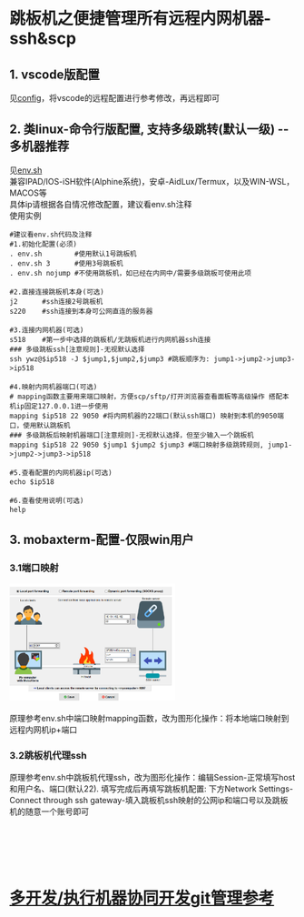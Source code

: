 # 跳板机之便捷管理所有远程内网机器-ssh&scp

## 1. vscode版配置
见[config](config)，将vscode的远程配置进行参考修改，再远程即可  

## 2. 类linux-命令行版配置, 支持多级跳转(默认一级) -- 多机器推荐
见[env.sh](env.sh)  
兼容IPAD/IOS-iSH软件(Alphine系统)，安卓-AidLux/Termux，以及WIN-WSL，MACOS等  
具体ip请根据各自情况修改配置，建议看env.sh注释  
使用实例  
```
#建议看env.sh代码及注释
#1.初始化配置(必须)
. env.sh        #使用默认1号跳板机
. env.sh 3      #使用3号跳板机
. env.sh nojump #不使用跳板机，如已经在内网中/需要多级跳板可使用此项

#2.直接连接跳板机本身(可选)
j2      #ssh连接2号跳板机
s220    #ssh连接到本身可公网直连的服务器

#3.连接内网机器(可选)
s518    #第一步中选择的跳板机/无跳板机进行内网机器ssh连接
### 多级跳板ssh[注意规则]-无视默认选择
ssh ywz@$ip518 -J $jump1,$jump2,$jump3 #跳板顺序为: jump1->jump2->jump3->ip518

#4.映射内网机器端口(可选)
# mapping函数主要用来端口映射，方便scp/sftp/打开浏览器查看面板等高级操作 搭配本机ip固定127.0.0.1进一步使用
mapping $ip518 22 9050 #将内网机器的22端口(默认ssh端口) 映射到本机的9050端口，使用默认跳板机
### 多级跳板后映射机器端口[注意规则]-无视默认选择，但至少输入一个跳板机
mapping $ip518 22 9050 $jump1 $jump2 $jump3 #端口映射多级跳转规则, jump1->jump2->jump3->ip518

#5.查看配置的内网机器ip(可选)
echo $ip518

#6.查看使用说明(可选)
help
```

## 3. mobaxterm-配置-仅限win用户
### 3.1端口映射  
<img src=".img/chuantou.png" style="zoom:30%;" /><br>  
原理参考env.sh中端口映射mapping函数，改为图形化操作：将本地端口映射到远程内网机ip+端口  

### 3.2跳板机代理ssh  
原理参考env.sh中跳板机代理ssh，改为图形化操作：编辑Session-正常填写host和用户名、端口(默认22). 填写完成后再填写跳板机配置: 下方Network Settings-Connect through ssh gateway-填入跳板机ssh映射的公网ip和端口号以及跳板机的随意一个账号即可

<br>
<br>
<br>
<br>


# [多开发/执行机器协同开发git管理参考](../中心化多机器开发推荐配置.md)